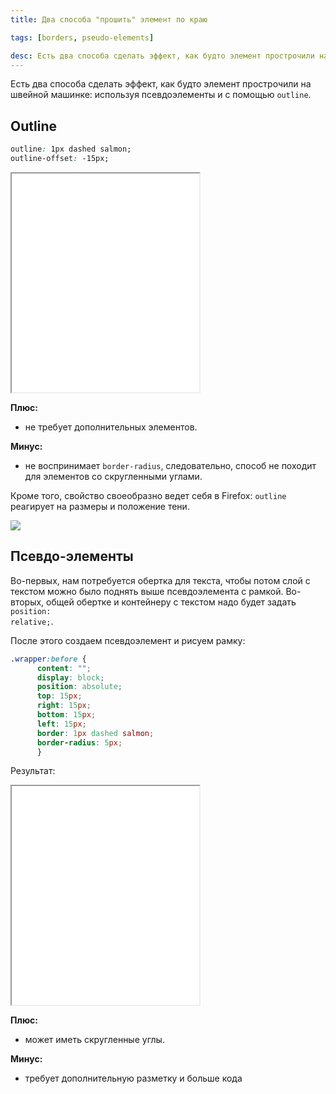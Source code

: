 ```yaml
---
title: Два способа "прошить" элемент по краю

tags: [borders, pseudo-elements]

desc: Есть два способа сделать эффект, как будто элемент прострочили на швейной машинке —  используя псевдоэлементы и с помощью outline.
---
```

Есть два способа сделать эффект, как будто элемент прострочили на швейной машинке: используя псевдоэлементы и с помощью <code>outline</code>.<!--more-->

<h2>Outline</h2>

```css
outline: 1px dashed salmon;
outline-offset: -15px;
```

<iframe class="live-snippet" style="height: 350px" src="../assets/demo/dva-sposoba-proshit-e-lement-po-krayu/demo_1.html?output"></iframe>

<strong>Плюс:</strong>
- не требует дополнительных элементов.

<strong>Минус:</strong>
- не воспринимает <code>border-radius</code>, следовательно, способ не походит для элементов со скругленными углами.

Кроме того, свойство своеобразно ведет себя в Firefox: <code>outline</code> реагирует на размеры и положение тени.

<img src="http://img-fotki.yandex.ru/get/9090/5091629.98/0_7ba5b_a045ee5f_orig.png">

<h2>Псевдо-элементы</h2>

Во-первых, нам потребуется обертка для текста, чтобы потом слой с текстом можно было поднять выше псевдоэлемента с рамкой.
Во-вторых, общей обертке и контейнеру с текстом надо будет задать <code>position: relative;</code>.

После этого создаем псевдоэлемент и рисуем рамку:


```css
.wrapper:before {
      content: "";
      display: block;
      position: absolute;
      top: 15px;
      right: 15px;
      bottom: 15px;
      left: 15px;
      border: 1px dashed salmon;
      border-radius: 5px;
      }
```

Результат:

<iframe class="live-snippet" style="height: 350px" src="../assets/demo/dva-sposoba-proshit-e-lement-po-krayu/demo_2.html?output"></iframe>

<strong>Плюс:</strong>
- может иметь скругленные углы.

<strong>Минус:</strong>
- требует дополнительную разметку и больше кода
